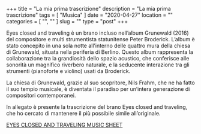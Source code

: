 +++
title = "La mia prima trascrizione"
description = "La mia prima trascrizione"
tags = [ "Musica" ]
date = "2020-04-27"
location = ""
categories = [
  "",
  ""
]
slug = ""
type = "post"
+++


Eyes closed and traveling è un brano incluso nell’album Grunewald (2016) del compositore e multi strumentista statunitense Peter Broderick. 
L’album è stato concepito in una sola notte all’interno delle quattro mura della chiesa di Grunewald, situata nella periferia di Berlino.
Questo album rappresenta la collaborazione tra la grandiosità dello spazio acustico, che conferisce alle sonorità un magnifico riverbero naturale,  e la seducente interazione tra gli strumenti (pianoforte e violino) usati da Broderick.

La chiesa di Grunewald, grazie al suo scopritore, Nils Frahm, che ne ha fatto il suo tempio musicale, è diventata il paradiso per un’intera generazione di compositori contemporanei.

In allegato è presente la trascrizione del brano Eyes closed and traveling, che ho cercato di mantenere il più possibile simile all’originale.

<a href="http://ondazen.net/pdf/Eyes_closed_and_traveling_music_sheet.pdf" download>EYES CLOSED AND TRAVELING MUSIC SHEET</a>
